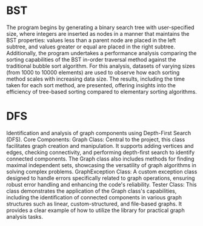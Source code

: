 # BST 
The program begins by generating a binary search tree with user-specified size, where integers are inserted as nodes in a manner that maintains the BST properties: values less than a parent node are placed in the left subtree, and values greater or equal are placed in the right subtree.
Additionally, the program undertakes a performance analysis comparing the sorting capabilities of the BST in-order traversal method against the traditional bubble sort algorithm. For this analysis, datasets of varying sizes (from 1000 to 10000 elements) are used to observe how each sorting method scales with increasing data size. The results, including the time taken for each sort method, are presented, offering insights into the efficiency of tree-based sorting compared to elementary sorting algorithms.

# DFS
Identification and analysis of graph components using Depth-First Search (DFS). 
Core Components:
Graph Class: Central to the project, this class facilitates graph creation and manipulation. It supports adding vertices and edges, checking connectivity, and performing depth-first search to identify connected components. The Graph class also includes methods for finding maximal independent sets, showcasing the versatility of graph algorithms in solving complex problems.
GraphException Class: A custom exception class designed to handle errors specifically related to graph operations, ensuring robust error handling and enhancing the code's reliability.
Tester Class: This class demonstrates the application of the Graph class's capabilities, including the identification of connected components in various graph structures such as linear, custom-structured, and file-based graphs. It provides a clear example of how to utilize the library for practical graph analysis tasks.
